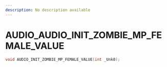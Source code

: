 ```yaml
---
description: No description available 
---
```


# AUDIO\_AUDIO_INIT_ZOMBIE_MP_FEMALE_VALUE

```cpp
void AUDIO_INIT_ZOMBIE_MP_FEMALE_VALUE(int _Unk0);
```
